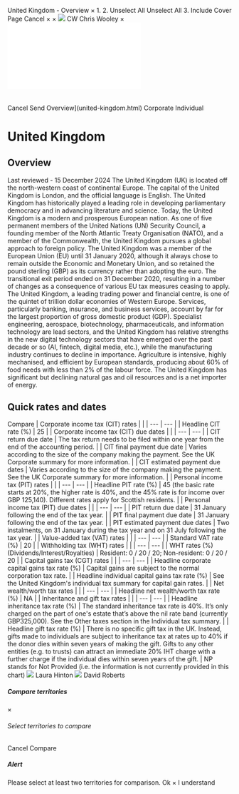 United Kingdom - Overview
×
1.
2.
Unselect All
Unselect All
3.
Include Cover Page
Cancel
×
×
![](-/media/world-wide-tax-summaries/attachments/global---chris-wooley.ashx%3Frev=ac5e5f3223b34096b1afc2a6009c7320&revision=ac5e5f32-23b3-4096-b1af-c2a6009c7320&hash=859B7ADC84DC2CBEC9760E9E6EE7DE6D0A8BFCDF)
CW
Chris Wooley
×
![](united-kingdom.html)
######
Cancel
Send
Overview](united-kingdom.html)
Corporate
Individual
# United Kingdom
## Overview
Last reviewed - 15 December 2024
The United Kingdom (UK) is located off the north-western coast of continental Europe. The capital of the United Kingdom is London, and the official language is English.
The United Kingdom has historically played a leading role in developing parliamentary democracy and in advancing literature and science. Today, the United Kingdom is a modern and prosperous European nation. As one of five permanent members of the United Nations (UN) Security Council, a founding member of the North Atlantic Treaty Organisation (NATO), and a member of the Commonwealth, the United Kingdom pursues a global approach to foreign policy. The United Kingdom was a member of the European Union (EU) until 31 January 2020, although it always chose to remain outside the Economic and Monetary Union, and so retained the pound sterling (GBP) as its currency rather than adopting the euro. The transitional exit period ended on 31 December 2020, resulting in a number of changes as a consequence of various EU tax measures ceasing to apply.
The United Kingdom, a leading trading power and financial centre, is one of the quintet of trillion dollar economies of Western Europe. Services, particularly banking, insurance, and business services, account by far for the largest proportion of gross domestic product (GDP). Specialist engineering, aerospace, biotechnology, pharmaceuticals, and information technology are lead sectors, and the United Kingdom has relative strengths in the new digital technology sectors that have emerged over the past decade or so (AI, fintech, digital media, etc.), while the manufacturing industry continues to decline in importance. Agriculture is intensive, highly mechanised, and efficient by European standards, producing about 60% of food needs with less than 2% of the labour force. The United Kingdom has significant but declining natural gas and oil resources and is a net importer of energy.
## Quick rates and dates
Compare
| Corporate income tax (CIT) rates | |
| --- | --- |
| Headline CIT rate (%) | 25 |
| Corporate income tax (CIT) due dates | |
| --- | --- |
| CIT return due date | The tax return needs to be filed within one year from the end of the accounting period. |
| CIT final payment due date | Varies according to the size of the company making the payment. See the UK Corporate summary for more information. |
| CIT estimated payment due dates | Varies according to the size of the company making the payment. See the UK Corporate summary for more information. |
| Personal income tax (PIT) rates | |
| --- | --- |
| Headline PIT rate (%) | 45 (the basic rate starts at 20%, the higher rate is 40%, and the 45% rate is for income over GBP 125,140). Different rates apply for Scottish residents. |
| Personal income tax (PIT) due dates | |
| --- | --- |
| PIT return due date | 31 January following the end of the tax year. |
| PIT final payment due date | 31 January following the end of the tax year. |
| PIT estimated payment due dates | Two instalments, on 31 January during the tax year and on 31 July following the tax year. |
| Value-added tax (VAT) rates | |
| --- | --- |
| Standard VAT rate (%) | 20 |
| Withholding tax (WHT) rates | |
| --- | --- |
| WHT rates (%) (Dividends/Interest/Royalties) | Resident: 0 / 20 / 20;  Non-resident: 0 / 20 / 20 |
| Capital gains tax (CGT) rates | |
| --- | --- |
| Headline corporate capital gains tax rate (%) | Capital gains are subject to the normal corporation tax rate. |
| Headline individual capital gains tax rate (%) | See the United Kingdom's individual tax summary for capital gain rates. |
| Net wealth/worth tax rates | |
| --- | --- |
| Headline net wealth/worth tax rate (%) | NA |
| Inheritance and gift tax rates | |
| --- | --- |
| Headline inheritance tax rate (%) | The standard inheritance tax rate is 40%. It’s only charged on the part of one's estate that’s above the nil rate band (currently GBP325,000). See the Other taxes section in the Individual tax summary. |
| Headline gift tax rate (%) | There is no specific gift tax in the UK. Instead, gifts made to individuals are subject to inheritance tax at rates up to 40% if the donor dies within seven years of making the gift. Gifts to any other entities (e.g. to trusts) can attract an immediate 20% IHT charge with a further charge if the individual dies within seven years of the gift. |
NP stands for Not Provided (i.e. the information is not currently provided in this chart)
![](-/media/world-wide-tax-summaries/unitedkingdomlaura-hintonunited-kingdom--laura-hintonjpg20220322135947158.ashx%3Frev=5f59f835ef844c0b8124171cd052165f&revision=5f59f835-ef84-4c0b-8124-171cd052165f&hash=66306F19800F5A70B635C78F8E8B2A0F42110B25)
Laura Hinton
![](-/media/world-wide-tax-summaries/unitedkingdomdavid-robertsdavid-robertsjpg20221219105316874.ashx%3Frev=6f7ea199103f4dd0aeda8234cd6cc5a5&revision=6f7ea199-103f-4dd0-aeda-8234cd6cc5a5&hash=777E03F5FBD297D679940E7F41213D511B7C7E1C)
David Roberts
##### Compare territories
×
###### Select territories to compare
#####
Cancel
Compare
##### Alert
Please select at least two territories for comparison.
Ok
×
I understand